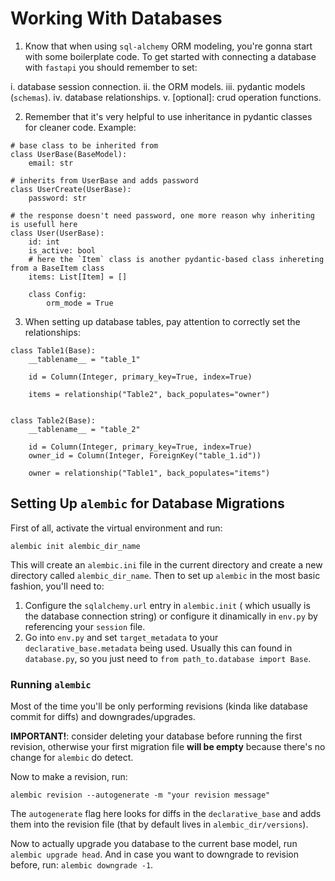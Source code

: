 # Working With Databases


1. Know that when using `sql-alchemy` ORM modeling, you're gonna start with some boilerplate code. To get started with connecting a database with `fastapi` you should remember to set:

  i. database session connection.
  ii. the ORM models.
  iii. pydantic models (`schemas`).
  iv. database relationships.
  v. [optional]: crud operation functions.


2. Remember that it's very helpful to use inheritance in pydantic classes for cleaner code. Example:

```
# base class to be inherited from
class UserBase(BaseModel):
    email: str

# inherits from UserBase and adds password
class UserCreate(UserBase):
    password: str

# the response doesn't need password, one more reason why inheriting is usefull here
class User(UserBase):
    id: int
    is_active: bool
    # here the `Item` class is another pydantic-based class inhereting from a BaseItem class
    items: List[Item] = []

    class Config:
        orm_mode = True
```

3. When setting up database tables, pay attention to correctly set the relationships:

```
class Table1(Base):
    __tablename__ = "table_1"

    id = Column(Integer, primary_key=True, index=True)

    items = relationship("Table2", back_populates="owner")


class Table2(Base):
    __tablename__ = "table_2"

    id = Column(Integer, primary_key=True, index=True)
    owner_id = Column(Integer, ForeignKey("table_1.id"))

    owner = relationship("Table1", back_populates="items")
```

## Setting Up `alembic` for Database Migrations

First of all, activate the virtual environment and run:

```
alembic init alembic_dir_name
```

This will create an `alembic.ini` file in the current directory and create a new directory called `alembic_dir_name`. Then to set up `alembic` in the most basic fashion, you'll need to:

1. Configure the `sqlalchemy.url` entry in `alembic.init` ( which usually is the database connection string) or configure it dinamically in `env.py` by referencing your `session` file.
2. Go into `env.py` and set `target_metadata` to your `declarative_base.metadata` being used. Usually this can found in `database.py`, so you just need to `from path_to.database import Base`.


### Running `alembic`

Most of the time you'll be only performing revisions (kinda like database commit for diffs) and downgrades/upgrades.

**IMPORTANT!**: consider deleting your database before running the first revision, otherwise your first migration file **will be empty** because there's no change for `alembic` do detect.

Now to make a revision, run: 

```
alembic revision --autogenerate -m "your revision message"
```

The `autogenerate` flag here looks for diffs in the `declarative_base` and adds them into the revision file (that by default lives in `alembic_dir/versions`).

Now to actually upgrade you database to the current base model, run `alembic upgrade head`. And in case you want to downgrade to revision before, run: `alembic downgrade -1`.

